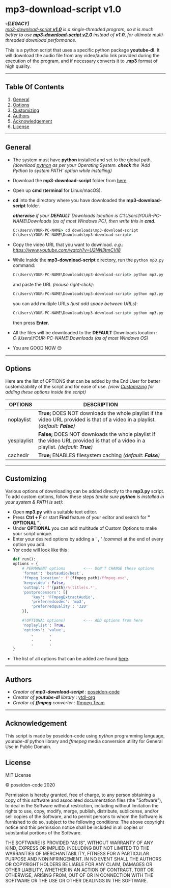 # **mp3-download-script v1.0**
💀_**[LEGACY]**\
[mp3-download-script **v1.0**](https://github.com/poseidon-code/mp3-download-script) is a single-threaded program, so it is much better to use [**mp3-download-script v2.0**](https://github.com/poseidon-code/mp3-download-script-v2) instead of **v1.0**, for ultimate multi-threaded download performance._

This is a python script that uses a specific python package **youtube-dl**. It will download the audio file from any video/audio link provided during the execution of the program, and if necessary converts it to **.mp3** format of high quality.
___

## **Table Of Contents**
1.  [General](#General)
2.  [Options](#Options)
2.  [Customizing](#Customizing)
3.  [Authors](#Authors)
4.  [Acknowledgement](#Acknowledgement)
5.  [License](#License)
***



<a name="General"></a>
## General

*   The system must have **python** installed and set to the global path. _(downlaod [python](https://www.python.org/downloads/) as per your Operating System. **check** the 'Add Python to system PATH' option while installing)_

*   Download the **mp3-download-script** folder from [here](https://github.com/poseidon-code/mp3-download-script/archive/master.zip "mp3-download-script").

*   Open up **cmd** (**terminal** for Linux/macOS).

*   **cd** into the directory where you have downloaded the **mp3-download-script** folder.

    _**otherwise** if your **DEFAULT** Downloads location is C:\Users\YOUR-PC-NAME\Downloads (as of most Windows PC), then write this in **cmd**._
    ```cmd
    C:\Users\YOUR-PC-NAME> cd downloads\mp3-download-script
    C:\Users\YOUR-PC-NAME\Downloads\mp3-download-script>
    ```
* Copy the video URL that you want to download. _e.g.: https://www.youtube.com/watch?v=U2NN3tmCVI8_

*   While inside the **mp3-download-script** directory, run the `python mp3.py` command:

    ```cmd
    C:\Users\YOUR-PC-NAME\Downloads\mp3-download-script> python mp3.py
    ```
    and paste the URL _(mouse right-click)_: 

    ```cmd
    C:\Users\YOUR-PC-NAME\Downloads\mp3-download-script> python mp3.py https://www.youtube.com/watch?v=U2NN3tmCVI8
    ```

    you can add multiple URLs _(just add space between URLs)_:

    ```cmd
    C:\Users\YOUR-PC-NAME\Downloads\mp3-download-script> python mp3.py https://www.youtube.com/watch?v=U2NN3tmCVI8 https://www.youtube.com/watch?v=kddC4gi72UE
    ```

    then press **Enter**.

*   All the files will be downloaded to the **DEFAULT** Downloads location :  _C:\Users\YOUR-PC-NAME\Downloads (as of most Windows OS)_

*   You are GOOD NOW 😊
---


<a name="Options"></a>
## Options

Here are the list of OPTIONS that can be added by the End User for better customizability of the script and for ease of use. _(view [Customizing](#Customizing) for adding these options inside the script)_

|OPTIONS    |DESCRIPTION    |
|-----------|---------------|
|noplaylist|    **True;** DOES NOT downloads the whole playlist if the video URL provided is that of a  video in a playlist. _(default: **False**)_|
|yesplaylist|   **False;** DOES NOT downloads the whole playlist if the video URL provided is that of a  video in a playlist. _(default: **True**)_|
|cachedir|  **True;** ENABLES filesystem caching _(default: **False**)_|

---


<a name="Customizing"></a>
## Customizing

Various options of downloading can be added directly to the **mp3.py** script. To add custom options, follow these steps _(make sure **python** is installed in your system & PATH is set)_:

*   Open **mp3.py** with a suitable text editor.
*   Press **Ctrl + F** or start **Find** feature of your editor and search for **" OPTIONAL "**.
*   Under **OPTIONAL** you can add multitude of Custom Options to make your script unique.
*   Enter your desired options by adding a ' **,** ' _(comma)_ at the end of every option you add.
*   Yor code will look like this :
    ```python
    def run():
    options = {
        # PERMANENT options        <--- DON'T CHANGE these options
        'format': 'bestaudio/best',
        'ffmpeg_location': f'{ffmpeg_path}/ffmpeg.exe',
        'keepvideo': False,
        'outtmpl': f'{path}/%(title)s.*',
        'postprocessors': [{
            'key': 'FFmpegExtractAudio',
            'preferredcodec': 'mp3',
            'preferredquality': '320'
        }],

        #(OPTIONAL options)        <--- ADD options from here
        'noplaylist': True,
        'options': 'value',
            .       .
            .       .
            .       .
    }
    ```
*   The list of all options that can be added are found [here](#Options).
---


<a name="Authors"></a>
## Authors

*   _Creator of **mp3-download-script**_ : [poseidon-code](http://poseidon-code.github.io/portfolio)
*   _Creator of **youtube-dl** library_ : [ytdl-org](http://www.github.com/ytdl-org)
*   _Creator of **ffmpeg** converter_ : [ffmpeg Team](http://ffmpeg.org)
---


<a name="Acknowledgement"></a>
## Acknowledgement

This script is made by poseidon-code using _python_ programming language, _youtube-dl_ python library and _ffmepeg_ media conversion utility for General Use in Public Domain.

<a name="License"></a>
## License

MIT License

&copy; poseidon-code 2020

Permission is hereby granted, free of charge, to any person obtaining a copy of this software and associated documentation files (the "Software"), to deal in the Software without restriction, including without limitation the rights to use, copy, modify, merge, publish, distribute, sublicense, and/or sell copies of the Software, and to permit persons to whom the Software is furnished to do so, subject to the following conditions:
The above copyright notice and this permission notice shall be included in all copies or substantial portions of the Software.

THE SOFTWARE IS PROVIDED "AS IS", WITHOUT WARRANTY OF ANY KIND, EXPRESS OR IMPLIED, INCLUDING BUT NOT LIMITED TO THE WARRANTIES OF MERCHANTABILITY, FITNESS FOR A PARTICULAR PURPOSE AND NONINFRINGEMENT. IN NO EVENT SHALL THE AUTHORS OR COPYRIGHT HOLDERS BE LIABLE FOR ANY CLAIM, DAMAGES OR OTHER LIABILITY, WHETHER IN AN ACTION OF CONTRACT, TORT OR OTHERWISE, ARISING FROM, OUT OF OR IN CONNECTION WITH THE SOFTWARE OR THE USE OR OTHER DEALINGS IN THE SOFTWARE.
